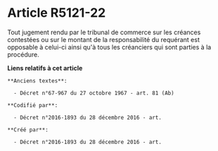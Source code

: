 # Article R5121-22

Tout jugement rendu par le tribunal de commerce sur les créances contestées ou sur le montant de la responsabilité du
requérant est opposable à celui-ci ainsi qu'à tous les créanciers qui sont parties à la procédure.

**Liens relatifs à cet article**

	**Anciens textes**:

	  - Décret n°67-967 du 27 octobre 1967 - art. 81 (Ab)

	**Codifié par**:

	  - Décret n°2016-1893 du 28 décembre 2016 - art.

	**Créé par**:

	  - Décret n°2016-1893 du 28 décembre 2016 - art.
